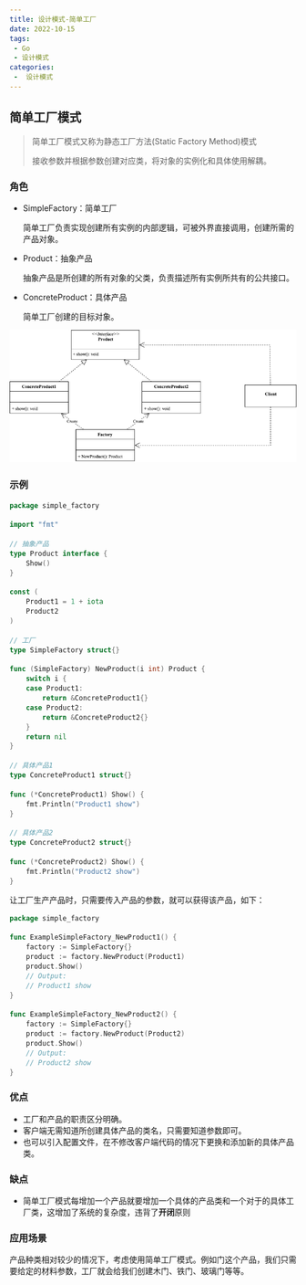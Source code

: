 ```yaml
---
title: 设计模式-简单工厂
date: 2022-10-15
tags:
 - Go
 - 设计模式
categories:
 -  设计模式
---
```



## 简单工厂模式

> 简单工厂模式又称为静态工厂方法(Static Factory Method)模式
>
> 接收参数并根据参数创建对应类，将对象的实例化和具体使用解耦。

### 角色

- SimpleFactory：简单工厂

  简单工厂负责实现创建所有实例的内部逻辑，可被外界直接调用，创建所需的产品对象。

- Product：抽象产品

  抽象产品是所创建的所有对象的父类，负责描述所有实例所共有的公共接口。

- ConcreteProduct：具体产品

  简单工厂创建的目标对象。

![图片](../images/simple-factory.png)


### 示例

```go
package simple_factory

import "fmt"

// 抽象产品
type Product interface {
	Show()
}

const (
	Product1 = 1 + iota
	Product2
)

// 工厂
type SimpleFactory struct{}

func (SimpleFactory) NewProduct(i int) Product {
	switch i {
	case Product1:
		return &ConcreteProduct1{}
	case Product2:
		return &ConcreteProduct2{}
	}
	return nil
}

// 具体产品1
type ConcreteProduct1 struct{}

func (*ConcreteProduct1) Show() {
	fmt.Println("Product1 show")
}

// 具体产品2
type ConcreteProduct2 struct{}

func (*ConcreteProduct2) Show() {
	fmt.Println("Product2 show")
}
```

让工厂生产产品时，只需要传入产品的参数，就可以获得该产品，如下：

```go
package simple_factory

func ExampleSimpleFactory_NewProduct1() {
	factory := SimpleFactory{}
	product := factory.NewProduct(Product1)
	product.Show()
	// Output:
	// Product1 show
}

func ExampleSimpleFactory_NewProduct2() {
	factory := SimpleFactory{}
	product := factory.NewProduct(Product2)
	product.Show()
	// Output:
	// Product2 show
}
```

### 优点

- 工厂和产品的职责区分明确。
- 客户端无需知道所创建具体产品的类名，只需要知道参数即可。
- 也可以引入配置文件，在不修改客户端代码的情况下更换和添加新的具体产品类。

### 缺点

- 简单工厂模式每增加一个产品就要增加一个具体的产品类和一个对于的具体工厂类，这增加了系统的复杂度，违背了**开闭**原则


### 应用场景

产品种类相对较少的情况下，考虑使用简单工厂模式。例如门这个产品，我们只需要给定的材料参数，工厂就会给我们创建木门、铁门、玻璃门等等。